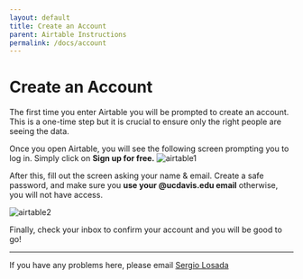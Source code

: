 ```yaml
---
layout: default
title: Create an Account
parent: Airtable Instructions
permalink: /docs/account
---
```

# Create an Account
The first time you enter Airtable you will be prompted to create an account. This is a one-time step but it is crucial to ensure only the right people are seeing the data.

Once you open Airtable, you will see the following screen prompting you to log in. Simply click on **Sign up for free.**
![airtable1][image-1]

After this, fill out the screen asking your name & email. Create a safe password, and make sure you **use your @ucdavis.edu email** otherwise, you will not have access.

![airtable2][image-2]

Finally, check your inbox to confirm your account and you will be good to go!

---

If you have any problems here, please email [Sergio Losada][1]

[1]:	mailto:slosada@ucdavis.edu

[image-1]:	https://i.imgur.com/NJEO91p.png
[image-2]:	https://i.imgur.com/XCtnFji.png
